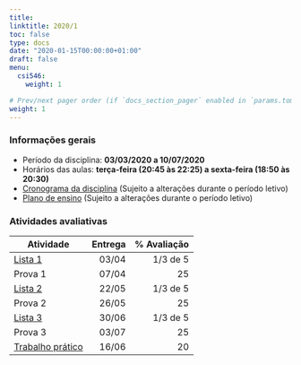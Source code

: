 ```yaml
---
title: 
linktitle: 2020/1
toc: false
type: docs
date: "2020-01-15T00:00:00+01:00"
draft: false
menu:
  csi546:
    weight: 1

# Prev/next pager order (if `docs_section_pager` enabled in `params.toml`)
weight: 1
---
```


### Informações gerais

- Período da disciplina: **03/03/2020 a 10/07/2020**
- Horários das aulas: **terça-feira (20:45 às 22:25) a sexta-feira (18:50 às 20:30)**
- [Cronograma da disciplina](https://docs.google.com/spreadsheets/d/1qdnueocIK04R-xczpQqI4WpKsqMDcsZfb8RREICNqTQ/edit?usp=sharing) (Sujeito a alterações durante o período letivo)
- [Plano de ensino](https://docs.google.com/document/d/1NY97fqJMHS8n5S7YnPDhpuRLlqjrCjzqhCw8lOGCOZk/edit?usp=sharing) (Sujeito a alterações durante o período letivo)
<!--- [Repositório de aulas](https://drive.google.com/drive/folders/1o4JuXE0NYtT5NLN-isTiCEpi_4_KetwZ?usp=sharing) (Atualizado ao longo do período letivo)-->

### Atividades avaliativas


| Atividade | Entrega | % Avaliação |
|-----------|---------:|------------:|
| [Lista 1]() | 03/04 | 1/3 de 5 |
| Prova 1 | 07/04 | 25 |
| [Lista 2]() | 22/05 | 1/3 de 5 |
| Prova 2 | 26/05 | 25 |
| [Lista 3]() | 30/06 | 1/3 de 5 |
| Prova 3 | 03/07 | 25 |
| [Trabalho prático]() | 16/06 | 20 |

